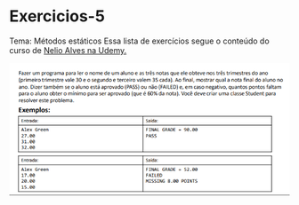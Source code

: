# Exercicios-5
Tema: Métodos estáticos
Essa lista de exercícios segue o conteúdo do curso de [Nelio Alves na Udemy.](https://www.udemy.com/course/java-curso-completo)

<img src="https://github.com/RodolfoGueiros/Exercicios-Java/blob/main/Exercicio-4/Exercicio-4.png?raw=true">
